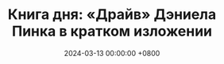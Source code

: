 ---
title: "Книга дня: «Драйв» Дэниела Пинка в кратком изложении"
description: >-
  Раскройте мотивацию! Обзор книги Пинка: внутренняя мотивация для бизнеса, лидерства и успеха.
date: 2024-03-13 00:00:00 +0800
categories: [Мышление, Конспекты-книг]
tags:
  [
    драйв,
    дэниел-пинк,
    внутренняя-мотивация,
    психология-мотивации,
    продуктивность,
    лидерство,
    бизнес-успех,
    управление-командой,
    рабочая-культура,
    вовлеченность-сотрудников,
    постановка-целей,
    личная-эффективность,
    инновации,
    мотивационные-стратегии,
    поведенческая-экономика
  ]
image:
alt: Обложка книги Драйв Дэниела Пинка
fallback:
  -
  -
---